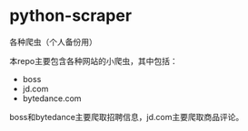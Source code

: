 # python-scraper
 各种爬虫（个人备份用）
 
 本repo主要包含各种网站的小爬虫，其中包括：
 * boss
 * jd.com
 * bytedance.com
 
 boss和bytedance主要爬取招聘信息，jd.com主要爬取商品评论。
 
